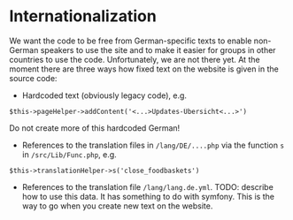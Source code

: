 # Internationalization

We want the code to be free from German-specific texts to enable non-German speakers to use the site and to make it easier for groups in other countries to use the code.
Unfortunately, we are not there yet. At the moment there are three ways how fixed text on the website is given in the source code:

- Hardcoded text (obviously legacy code), e.g.
```
$this->pageHelper->addContent('<...>Updates-Übersicht<...>')
```
Do not create more of this hardcoded German!
- References to the translation files in `/lang/DE/....php` via the function `s` in `/src/Lib/Func.php`, e.g.
```
$this->translationHelper->s('close_foodbaskets')
```
- References to the translation file `/lang/lang.de.yml`.
TODO: describe how to use this data. It has something to do with symfony.
This is the way to go when you create new text on the website.
